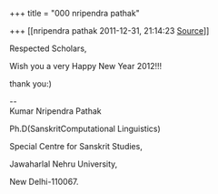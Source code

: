 +++
title = "000 nripendra pathak"

+++
[[nripendra pathak	2011-12-31, 21:14:23 [Source](https://groups.google.com/g/bvparishat/c/VrTgTBcJTE0)]]



Respected Scholars,

Wish you a very Happy New Year 2012!!!

thank you:)

  
  
--  
Kumar Nripendra Pathak

Ph.D(SanskritComputational Linguistics)

Special Centre for Sanskrit Studies,

Jawaharlal Nehru University,

New Delhi-110067.

  

  

  

